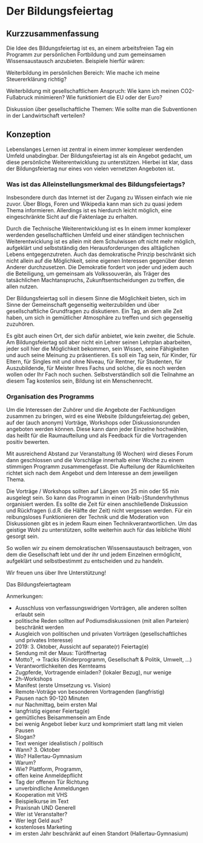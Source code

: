 Der Bildungsfeiertag
=====================

## Kurzzusammenfassung

Die Idee des Bildungsfeiertag ist es, an einem arbeitsfreien Tag ein Programm zur persönlichen Fortbildung und zum gemeinsamen Wissensaustausch anzubieten.
Beispiele hierfür wären:

Weiterbildung im persönlichen Bereich: Wie mache ich meine Steuererklärung richtig?

Weiterbildung mit gesellschaftlichem Anspruch: Wie kann ich meinen CO2-Fußabruck minimieren?
Wie funktioniert die EU oder der Euro?

Diskussion über gesellschaftliche Themen: Wie sollte man die Subventionen in der Landwirtschaft verteilen?


## Konzeption ##
Lebenslanges Lernen ist zentral in einem immer komplexer werdenden Umfeld unabdingbar. Der Bildungsfeiertag ist als ein Angebot gedacht, um diese persönliche Weiterentwicklung zu unterstützen.
Hierbei ist klar, dass der Bildungsfeiertag nur eines von vielen vernetzten Angeboten ist.
### Was ist das Alleinstellungsmerkmal des Bildungsfeiertags?
Insbesondere durch das Internet ist der Zugang zu Wissen einfach wie nie zuvor. Über Blogs, Foren und Wikipedia kann man sich zu quasi jedem Thema informieren. Allerdings ist es hierdurch leicht möglich, eine eingeschränkte Sicht auf die Faktenlage zu erhalten.

Durch die Technische Weiterentwicklung ist es
In einem immer komplexer werdenden gesellschaftlichen Umfeld und einer ständigen
technischen Weiterentwicklung ist es allein mit dem Schulwissen oft nicht mehr möglich,
aufgeklärt und selbstständig den Herausforderungen des alltäglichen Lebens
entgegenzutreten. Auch das demokratische Prinzip beschränkt sich nicht allein
auf die Möglichkeit, seine eigenen Interessen gegenüber denen Anderer durchzusetzen.
Die Demokratie fordert von jeder und jedem auch die Beteiligung, um gemeinsam als
Volkssouverän, als Träger des tatsächlichen Machtanspruchs, Zukunftsentscheidungen
zu treffen, die allen nutzen.

Der Bildungsfeiertag soll in diesem Sinne die Möglichkeit bieten, sich im Sinne
der Gemeinschaft gegenseitig weiterzubilden und über gesellschaftliche
Grundfragen zu diskutieren.
Ein Tag, an dem alle Zeit haben, um sich in gemütlicher Atmosphäre zu treffen
und sich gegenseitig zuzuhören.

Es gibt auch einen Ort, der sich dafür anbietet, wie kein zweiter, die Schule.
Am Bildungsfeiertag soll aber nicht ein Lehrer seinen Lehrplan abarbeiten, jeder
soll hier die Möglichkeit bekommen, sein Wissen, seine Fähigkeiten und auch seine
Meinung zu präsentieren.
Es soll ein Tag sein, für Kinder, für Eltern, für Singles mit und ohne Niveau,
für Rentner, für Studenten, für Auszubildende, für Meister Ihres Fachs und solche,
die es noch werden wollen oder Ihr Fach noch suchen.
Selbstverständlich soll die Teilnahme an diesem Tag kostenlos sein, Bildung ist
ein Menschenrecht.

### Organisation des Programms ###
Um die Interessen der Zuhörer und die Angebote der Fachkundigen zusammen zu
bringen, wird es eine Website (bildungsfeiertag.de) geben, auf der (auch anonym)
Vorträge, Workshops oder Diskussionsrunden angeboten werden können.
Diese kann dann jeder Einzelne hochwählen, das heißt für die Raumaufteilung
und als Feedback für die Vortragenden positiv bewerten.

Mit ausreichend Abstand zur Veranstaltung (6 Wochen) wird dieses Forum dann
geschlossen und die Vorschläge innerhalb einer Woche zu einem stimmigen Programm
zusammengefasst.
Die Aufteilung der Räumlichkeiten richtet sich nach dem Angebot und dem
Interesse an dem jeweiligen Thema.

Die Vorträge / Workshops sollten auf Längen von 25 min oder 55 min ausgelegt sein.
So kann das Programm in einen (Halb-)Stundenrhythmus organisiert werden.
Es sollte die Zeit für einen anschließende Diskussion und Rückfragen
(i.d.R. die Hälfte der Zeit) nicht vergessen werden.
Für ein reibungsloses Funktionieren der Technik und die Moderation von
Diskussionen gibt es in jedem Raum einen Technikverantwortlichen.
Um das geistige Wohl zu unterstützen, sollte weiterhin auch für das leibliche
Wohl gesorgt sein.

So wollen wir zu einem demokratischen Wissensaustausch beitragen, von dem die
Gesellschaft lebt und der ihr und jedem Einzelnen ermöglicht, aufgeklärt und
selbstbestimmt zu entscheiden und zu handeln.

Wir freuen uns über Ihre Unterstützung!

Das Bildungsfeiertagteam


Anmerkungen:
- Ausschluss von verfassungswidrigen Vorträgen, alle anderen sollten erlaubt sein
- politische Reden sollten auf Podiumsdiskussionen (mit allen Parteien) beschränkt werden
- Ausgleich von politischen und privaten Vorträgen (gesellschaftliches und privates Interesse)
- 2019: 3. Oktober, Aussicht auf separate(r) Feiertag(e)
- Sendung mit der Maus: Türöffnertag
- Motto?, -> Tracks (Kinderprogramm, Gesellschaft & Politik, Umwelt, ...)
- Verantwortlichkeiten des Kernteams
- Zugpferde, Vortragende einladen? (lokaler Bezug), nur wenige
- 2h-Workshops
- Manifest (erste Umsetzung vs. Vision)
- Remote-Voträge von besonderen Vortragenden (langfristig)
- Pausen nach 90-120 Minuten
- nur Nachmittag, beim ersten Mal
- langfristig eigener Feiertag(e)
- gemütliches Beisammensein am Ende
- bei wenig Angebot lieber kurz und komprimiert statt lang mit vielen Pausen
- Slogan?
- Text weniger idealistisch / politisch
- Wann? 3. Oktober
- Wo? Hallertau-Gymnasium
- Warum?
- Wie? Plattform, Programm,
- offen keine Anmeldepflicht
- Tag der offenen Tür Richtung
- unverbindliche Anmeldungen
- Kooperation mit VHS
- Beispielkurse im Text
- Praxisnah UND Generell
- Wer ist Veranstalter?
- Wer legt Geld aus?
- kostenloses Marketing
- im ersten Jahr beschränkt auf einen Standort (Hallertau-Gymnasium)

